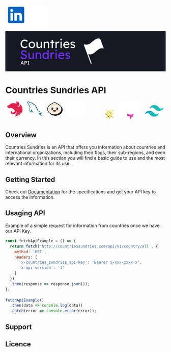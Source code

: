<!-- [![Countries Sundries API](https://github.com/ArielBritezDiaz.png)](https://countriessundriesapi.com) -->

[![LinkedIn](./public/resources/readme/icons/linkedin-common.svg)](https://www.linkedin.com/in/ariel-britez-diaz-technical/)
[![Portfolio](./public/resources/readme/icons/www.svg)](https://arielbritezdiaz.github.io/portfolio/)

[![Countries Sundries Logo](./public/resources/readme/logo/V3.svg)](http://countriessundries.com/)

# Countries Sundries API

<div style="display: flex; justify-content: space-between;">
  <div>
    <a href="https://nestjs.com/" style="padding: 0 .4em; text-decoration: none;">
      <img src="./public/resources/readme/icons/technologies/nestjs.svg" alt="NestJs">
    </a>
    <a href="https://www.mysql.com/" style="padding: 0 .4em; text-decoration: none;">
      <img src="./public/resources/readme/icons/technologies/mysql.svg" alt="MySQL">
    </a>
    <a href="https://bun.sh/" style="padding: 0 .4em; text-decoration: none;">
      <img src="./public/resources/readme/icons/technologies/bun.svg" alt="Bun">
    </a>
    <a href="https://www.prisma.io/" style="padding: 0 .4em; text-decoration: none;">
      <img src="./public/resources/readme/icons/technologies/prisma.svg" alt="Prisma">
    </a>
  </div>
  <div>
    <a href="https://starlight.astro.build/" style="padding: 0 .4em; text-decoration: none;">
      <img src="./public/resources/readme/icons/technologies/starlight%20(copia%202).webp" alt="Starlight">
    </a>
    <a href="https://starlight.astro.build/" style="padding: 0 .4em; text-decoration: none;">
      <img src="./public/resources/readme/icons/technologies/astro.svg" alt="Astro">
    </a>
    <a href="https://tailwindcss.com/" style="padding: 0 .4em; text-decoration: none;">
      <img src="./public/resources/readme/icons/technologies/tailwind.svg" alt="Tailwind">
    </a>
  </div>
</div>

## Overview
Countries Sundries is an API that offers you information about countries and international organizations, including their flags, their sub-regions, and even their currency. In this section you will find a basic guide to use and the most relevant information for its use.
<!-- [Countries Sundries API](https://countrtiessundriesapi.com) -->

## Getting Started
Check out [Documentation]() for the specifications and get your API key to access the information.

## Usaging API
Example of a simple request for information from countries once we have our API Key.

```js
const fetchApiExample = () => {
  return fetch('http://countriessundries.com/api/v1/country/all', {
    method: 'GET',
    headers: {
      'x-countries_sundries_api-key': 'Bearer x-xxx-xxxx-x',
      'x-api-version': '1'
    }
  })
  .then(response => response.json());
};

fetchApiExample()
  .then(data => console.log(data))
  .catch(error => console.error(error));
```

## Support

## Licence
